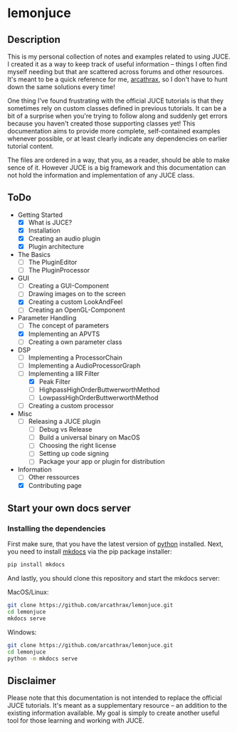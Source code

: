 # lemonjuce
## Description
This is my personal collection of notes and examples related to using JUCE. I created it as a way to keep track of useful information – things I often find myself needing but that are scattered across forums and other resources.  It's meant to be a quick reference for me, [arcathrax](https://github.com/arcathrax), so I don't have to hunt down the same solutions every time!

One thing I’ve found frustrating with the official JUCE tutorials is that they sometimes rely on custom classes defined in previous tutorials. It can be a bit of a surprise when you're trying to follow along and suddenly get errors because you haven't created those supporting classes yet! This documentation aims to provide more complete, self-contained examples whenever possible, or at least clearly indicate any dependencies on earlier tutorial content.

The files are ordered in a way, that you, as a reader, should be able to make sence of it. However JUCE is a big framework and this documentation can not hold the information and implementation of any JUCE class.

## ToDo
- Getting Started
  - [x] What is JUCE?
  - [x] Installation
  - [x] Creating an audio plugin
  - [x] Plugin architecture
- The Basics
  - [ ] The PluginEditor
  - [ ] The PluginProcessor
- GUI
  - [ ] Creating a GUI-Component
  - [ ] Drawing images on to the screen
  - [x] Creating a custom LookAndFeel
  - [ ] Creating an OpenGL-Component
- Parameter Handling
  - [ ] The concept of parameters
  - [x] Implementing an APVTS
  - [ ] Creating a own parameter class
- DSP
  - [ ] Implementing a ProcessorChain
  - [ ] Implementing a AudioProcessorGraph
  - [ ] Implementing a IIR Filter
    - [x] Peak Filter
    - [ ] HighpassHighOrderButtwerworthMethod
    - [ ] LowpassHighOrderButtwerworthMethod
  - [ ] Creating a custom processor
- Misc
  - [ ] Releasing a JUCE plugin
    - [ ] Debug vs Release
    - [ ] Build a universal binary on MacOS
    - [ ] Choosing the right license
    - [ ] Setting up code signing
    - [ ] Package your app or plugin for distribution

- Information
  - [ ] Other ressources
  - [x] Contributing page

## Start your own docs server
### Installing the dependencies
First make sure, that you have the latest version of [python](https://www.python.org/) installed. Next, you need to install [mkdocs](https://www.mkdocs.org) via the pip package installer:

```bash
pip install mkdocs
```

And lastly, you should clone this repository and start the mkdocs server:

MacOS/Linux:
```bash
git clone https://github.com/arcathrax/lemonjuce.git
cd lemonjuce
mkdocs serve
```

Windows:
```bash
git clone https://github.com/arcathrax/lemonjuce.git
cd lemonjuce
python -m mkdocs serve
```

## Disclaimer
Please note that this documentation is not intended to replace the official JUCE tutorials. It's meant as a supplementary resource – an addition to the existing information available. My goal is simply to create another useful tool for those learning and working with JUCE.
